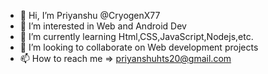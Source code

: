 - 👋 Hi, I’m Priyanshu @CryogenX77
- 👀 I’m interested in Web and Android Dev
- 🌱 I’m currently learning Html,CSS,JavaScript,Nodejs,etc.
- 💞️ I’m looking to collaborate on Web development projects
- 📫 How to reach me => priyanshuhts20@gmail.com

<!---
CryogenX77/CryogenX77 is a ✨ special ✨ repository because its `README.md` (this file) appears on your GitHub profile.
You can click the Preview link to take a look at your changes.
--->
